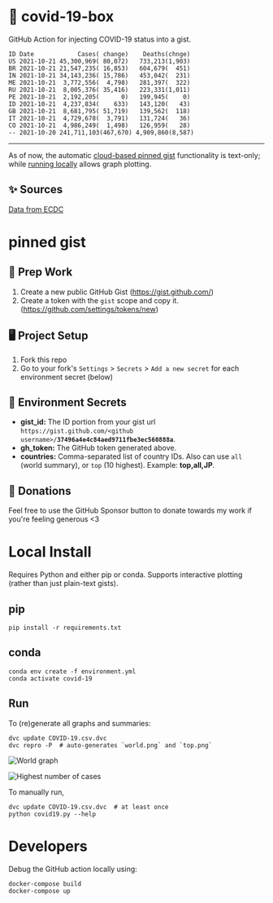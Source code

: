 # 🏥 covid-19-box

GitHub Action for injecting COVID-19 status into a gist.

```
ID Date            Cases( change)    Deaths(chnge)
US 2021-10-21 45,300,969( 80,072)   733,213(1,903)
BR 2021-10-21 21,547,235( 16,853)   604,679(  451)
IN 2021-10-21 34,143,236( 15,786)   453,042(  231)
ME 2021-10-21  3,772,556(  4,798)   281,397(  322)
RU 2021-10-21  8,005,376( 35,416)   223,331(1,011)
PE 2021-10-21  2,192,205(      0)   199,945(    0)
ID 2021-10-21  4,237,834(    633)   143,120(   43)
GB 2021-10-21  8,681,795( 51,719)   139,562(  118)
IT 2021-10-21  4,729,678(  3,791)   131,724(   36)
CO 2021-10-21  4,986,249(  1,498)   126,959(   28)
-- 2021-10-20 241,711,103(467,670) 4,909,860(8,587)
```

---

As of now, the automatic [cloud-based pinned gist](#pinned-gist) functionality is text-only;
while [running locally](#local-install) allows graph plotting.

## ✨ Sources

[Data from ECDC](https://www.ecdc.europa.eu/en/publications-data/download-todays-data-geographic-distribution-covid-19-cases-worldwide)

# pinned gist

## 🎒 Prep Work
1. Create a new public GitHub Gist (https://gist.github.com/)
1. Create a token with the `gist` scope and copy it. (https://github.com/settings/tokens/new)

## 🖥 Project Setup
1. Fork this repo
1. Go to your fork's `Settings` > `Secrets` > `Add a new secret` for each environment secret (below)

## 🤫 Environment Secrets
- **gist_id:** The ID portion from your gist url `https://gist.github.com/<github username>/`**`37496a4e4c84aed9711fbe3ec560888a`**.
- **gh_token:** The GitHub token generated above.
- **countries:** Comma-separated list of country IDs. Also can use `all` (world summary), or `top` (10 highest). Example: **top,all,JP**.

## 💸 Donations

Feel free to use the GitHub Sponsor button to donate towards my work if you're feeling generous <3

# Local Install

Requires Python and either pip or conda. Supports interactive plotting (rather than just plain-text gists).

## pip

```
pip install -r requirements.txt
```

## conda

```
conda env create -f environment.yml
conda activate covid-19
```

## Run

To (re)generate all graphs and summaries:

```
dvc update COVID-19.csv.dvc
dvc repro -P  # auto-generates `world.png` and `top.png`
```

![World graph](world.png)

![Highest number of cases](top.png)

To manually run,

```
dvc update COVID-19.csv.dvc  # at least once
python covid19.py --help
```

# Developers

Debug the GitHub action locally using:

```
docker-compose build
docker-compose up
```
